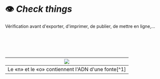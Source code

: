 # 👁️ *Check things*
  Vérification avant d'exporter, d'imprimer, de publier, de mettre en ligne,…
# &nbsp;

|![](links/Typo_Parameters_01.jpg) |
|:---:|
| Le «n» et le «o» contiennent l'ADN d'une fonte[^1]           |

